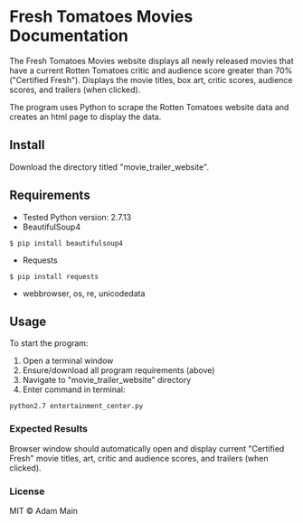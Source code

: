 # Fresh Tomatoes Movies Documentation
The Fresh Tomatoes Movies website displays all newly released movies that have a 
current Rotten Tomatoes critic and audience score greater than 
70% ("Certified Fresh").  Displays the movie titles, box art, critic scores, 
audience scores, and trailers (when clicked).

The program uses Python to scrape the Rotten Tomatoes website data and creates 
an html page to display the data.

## Install
Download the directory titled "movie_trailer_website".

## Requirements
- Tested Python version: 2.7.13
- BeautifulSoup4
```
$ pip install beautifulsoup4
```
- Requests
```
$ pip install requests
```
- webbrowser, os, re, unicodedata 

## Usage

To start the program:

1. Open a terminal window
2. Ensure/download all program requirements (above)
3. Navigate to "movie_trailer_website" directory
4. Enter command in terminal:
```
python2.7 entertainment_center.py
```

### Expected Results

Browser window should automatically open and display current "Certified Fresh" 
movie titles, art, critic and audience scores, and trailers (when clicked).

### License
MIT © Adam Main


